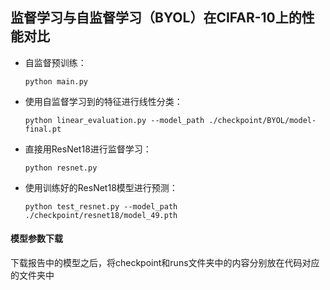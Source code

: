 ## 监督学习与自监督学习（BYOL）在CIFAR-10上的性能对比

- 自监督预训练：

  ```
  python main.py
  ```

- 使用自监督学习到的特征进行线性分类：

  ```
  python linear_evaluation.py --model_path ./checkpoint/BYOL/model-final.pt
  ```

- 直接用ResNet18进行监督学习：

  ```
  python resnet.py
  ```

- 使用训练好的ResNet18模型进行预测：

  ```
  python test_resnet.py --model_path ./checkpoint/resnet18/model_49.pth
  ```



#### 模型参数下载

下载报告中的模型之后，将checkpoint和runs文件夹中的内容分别放在代码对应的文件夹中